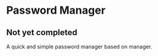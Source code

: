 <h1>Password Manager</h1>

<h2>Not yet completed</h2>

A quick and simple password manager based on manager.